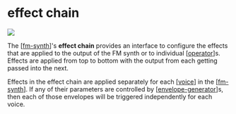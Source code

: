 # effect chain

![](https://i.ameo.link/8ph.png)

The [[fm-synth]]'s **effect chain** provides an interface to configure the effects that are applied to the output of the FM synth or to individual [[operator]]s.  Effects are applied from top to bottom with the output from each getting passed into the next.

Effects in the effect chain are applied separately for each [[voice]] in the [[fm-synth]].  If any of their parameters are controlled by [[envelope-generator]]s, then each of those envelopes will be triggered independently for each voice.

[//begin]: # "Autogenerated link references for markdown compatibility"
[fm-synth]: fm-synth "FM Synthesizer"
[operator]: operator "operator"
[voice]: voice "voice"
[envelope-generator]: envelope-generator "envelope generator"
[//end]: # "Autogenerated link references"
